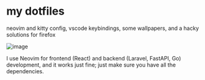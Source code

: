 # my dotfiles

neovim and kitty config, vscode keybindings, some wallpapers, and a hacky solutions for firefox

![image](https://github.com/MohAlkurdi/MohAlkurdi/assets/64875290/14353a1c-3d48-472a-b106-238fa3fa4517)

I use Neovim for frontend (React) and backend (Laravel, FastAPI, Go) development, and it works just fine; just make sure you have all the dependencies.
